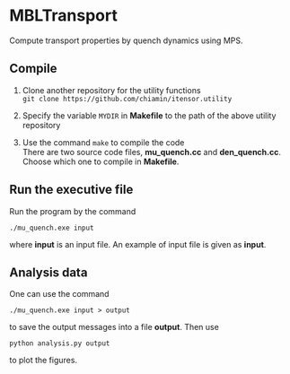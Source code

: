 # MBLTransport
Compute transport properties by quench dynamics using MPS.

## Compile
1. Clone another repository for the utility functions\
``
 git clone https://github.com/chiamin/itensor.utility
``

2. Specify the variable `MYDIR` in **Makefile** to the path of the above utility repository

3. Use the command `make` to compile the code\
There are two source code files, **mu_quench.cc** and **den_quench.cc**. Choose which one to compile in **Makefile**.

## Run the executive file
Run the program by the command
```
./mu_quench.exe input
```
where **input** is an input file. An example of input file is given as **input**.

## Analysis data
One can use the command
```
./mu_quench.exe input > output
```
to save the output messages into a file **output**. Then use
```
python analysis.py output
```
to plot the figures.
